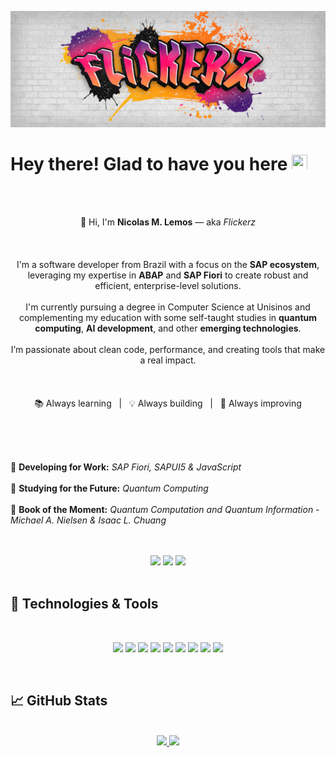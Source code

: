 [![Header](https://github.com/IFlickerz/Iflickerz/blob/main/Flickerz%20graffiti.png?raw=true)](https://iflickerz.github.io/Portfolio/)

# Hey there! Glad to have you here <img src="https://raw.githubusercontent.com/MartinHeinz/MartinHeinz/master/wave.gif" width="25px" height="25px"/>

<br><br>
<p align="center">
  👋 Hi, I'm <strong>Nicolas M. Lemos</strong> — aka <em>Flickerz</em><br><br><br><br>
  I'm a software developer from Brazil with a focus on the <strong>SAP ecosystem</strong>, leveraging my expertise in <strong>ABAP</strong> and <strong>SAP Fiori</strong> to create robust and efficient, enterprise-level solutions.<br><br>
  I'm currently pursuing a degree in Computer Science at Unisinos and complementing my education with some self-taught studies in <strong>quantum computing</strong>, <strong>AI development</strong>, and other <strong>emerging technologies</strong>.<br><br>
  I’m passionate about clean code, performance, and creating tools that make a real impact.<br><br><br><br>
  📚 Always learning &nbsp;&nbsp;|&nbsp;&nbsp; 💡 Always building &nbsp;&nbsp;|&nbsp;&nbsp; 🚀 Always improving
</p>
<br>
<br>
<br>

💼 **Developing for Work:** *SAP Fiori, SAPUI5 & JavaScript* <br><br>
🔎 **Studying for the Future:** *Quantum Computing* <br><br>
📖 **Book of the Moment:** *Quantum Computation and Quantum Information - Michael A. Nielsen & Isaac L. Chuang*

<br>
<br>
<div align="center">
<a href="https://www.instagram.com/nicolasm_l"><img src="https://img.shields.io/badge/-Instagram-%23E4405F?style=for-the-badge&logo=instagram&logoColor=white"></a>
<a href="https://www.linkedin.com/in/nicolas-mossmann-lemos"><img src="https://img.shields.io/badge/-Linkedin-blue?style=for-the-badge&logo=linkedin&logoColor=white"></a>
<a href="mailto:nicolasmossmannbusiness@gmail.com"><img src="https://img.shields.io/badge/-Gmail-red?style=for-the-badge&logo=Gmail&logoColor=white"></a>
</div>
<br>

## 🤖 Technologies & Tools
<br>

<div align="center">
  
![](https://img.shields.io/badge/Code-SAP%20ABAP-informational?style=flat&logo=sap&logoColor=white&color=f91362)
![](https://img.shields.io/badge/Tools-SAP%20Fiori-informational?style=flat&logo=sap&logoColor=white&color=f91362)
![](https://img.shields.io/badge/Code-SAPUI5-informational?style=flat&logo=sap&logoColor=white&color=f91362)
![](https://img.shields.io/badge/Code-Java-informational?style=flat&logo=eclipseide&logoColor=white&color=f91362)
![](https://img.shields.io/badge/Tools-MySQL-informational?style=flat&logo=mysql&logoColor=white&color=f91362)
![](https://img.shields.io/badge/Code-HTML5-informational?style=flat&logo=html5&logoColor=white&color=f91362)
![](https://img.shields.io/badge/Code-CSS3-informational?style=flat&logo=css3&logoColor=white&color=f91362)
![](https://img.shields.io/badge/Code-JavaScript-informational?style=flat&logo=JavaScript&logoColor=white&color=f91362)
![](https://img.shields.io/badge/Code-Python-informational?style=flat&logo=Python&logoColor=white&color=f91362)

</div>

<br>



## 📈 GitHub Stats
<br>
<div align="center">
<a href="https://github.com/IFlickerz">
  <img height="180em" src="https://github-readme-stats.vercel.app/api?username=IFlickerz&theme=radical&show_icons=true">
</a>
<a href="https://github.com/IFlickerz">
  <img height="180em" src="https://github-readme-stats.vercel.app/api/top-langs/?username=IFlickerz&layout=compact&theme=radical&show_icons=true">
</a>
</div>
